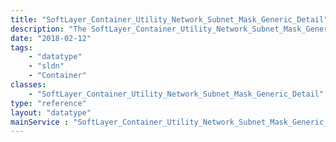 ```yaml
---
title: "SoftLayer_Container_Utility_Network_Subnet_Mask_Generic_Detail"
description: "The SoftLayer_Container_Utility_Network_Subnet_Mask_Generic_Detail data type contains information relating to a subnet mask and details associated with that object. "
date: "2018-02-12"
tags:
    - "datatype"
    - "sldn"
    - "Container"
classes:
    - "SoftLayer_Container_Utility_Network_Subnet_Mask_Generic_Detail"
type: "reference"
layout: "datatype"
mainService : "SoftLayer_Container_Utility_Network_Subnet_Mask_Generic_Detail"
---
```

